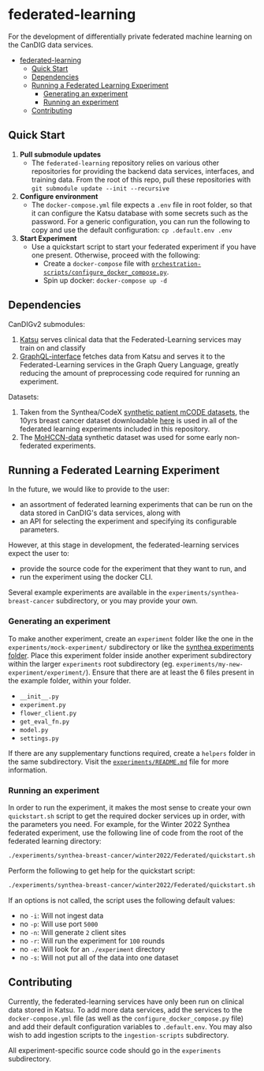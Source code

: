 # federated-learning
For the development of differentially private federated machine learning on the CanDIG data services.

<!-- @import "[TOC]" {cmd="toc" depthFrom=1 depthTo=6 orderedList=false} -->

<!-- code_chunk_output -->

- [federated-learning](#federated-learning)
  - [Quick Start](#quick-start)
  - [Dependencies](#dependencies)
  - [Running a Federated Learning Experiment](#running-a-federated-learning-experiment)
    - [Generating an experiment](#generating-an-experiment)
    - [Running an experiment](#running-an-experiment)
  - [Contributing](#contributing)

<!-- /code_chunk_output -->

## Quick Start

1. **Pull submodule updates**
    - The `federated-learning` repository relies on various other repositories for providing the backend data services, interfaces, and training data. From the root of this repo, pull these repositories with `git submodule update --init --recursive`
2. **Configure environment**
    - The `docker-compose.yml` file expects a `.env` file in root folder, so that it can configure the Katsu database with some secrets such as the password. For a generic configuration, you can run the following to copy and use the default configuration: `cp .default.env .env`
3. **Start Experiment**
    - Use a quickstart script to start your federated experiment if you have one present. Otherwise, proceed with the following:
        - Create a `docker-compose` file with [`orchestration-scripts/configure_docker_compose.py`](orchestration-scripts/configure_docker_compose.py).
        - Spin up docker: `docker-compose up -d`

## Dependencies

CanDIGv2 submodules:
1. [Katsu](https://github.com/CanDIG/katsu/) serves clinical data that the Federated-Learning services may train on and classify
2. [GraphQL-interface](https://github.com/CanDIG/GraphQL-interface) fetches data from Katsu and serves it to the Federated-Learning services in the Graph Query Language, greatly reducing the amount of preprocessing code required for running an experiment.

Datasets:
1. Taken from the Synthea/CodeX [synthetic patient mCODE datasets](https://confluence.hl7.org/display/COD/mCODE+Test+Data), the 10yrs breast cancer dataset downloadable [here](http://hdx.mitre.org/downloads/mcode/mcode1_0_10yrs.zip) is used in all of the federated learning experiments included in this repository.
2. The [MoHCCN-data](https://github.com/CanDIG/mohccn-data) synthetic dataset was used for some early non-federated experiments.

## Running a Federated Learning Experiment

In the future, we would like to provide to the user:
- an assortment of federated learning experiments that can be run on the data stored in CanDIG's data services, along with
- an API for selecting the experiment and specifying its configurable parameters.

However, at this stage in development, the federated-learning services expect the user to:
- provide the source code for the experiment that they want to run, and
- run the experiment using the docker CLI.

Several example experiments are available in the `experiments/synthea-breast-cancer` subdirectory, or you may provide your own.

### Generating an experiment

To make another experiment, create an `experiment` folder like the one in the `experiments/mock-experiment/` subdirectory or like the [synthea experiments folder](https://github.com/CanDIG/federated-learning/tree/DIG-807-Injected-Experiments/experiments/mock-experiment). Place this experiment folder inside another experiment subdirectory within the larger `experiments` root subdirectory (eg. `experiments/my-new-experiment/experiment/`). 
Ensure that there are at least the 6 files present in the example folder, within your folder.
- `__init__.py`
- `experiment.py`
- `flower_client.py`
- `get_eval_fn.py`
- `model.py`
- `settings.py`

If there are any supplementary functions required, create a `helpers` folder in the same subdirectory. Visit the [`experiments/README.md`](experiments/README.md) file for more information.

### Running an experiment

In order to run the experiment, it makes the most sense to create your own `quickstart.sh` script to get the required docker services up in order, with the parameters you need. For example, for the Winter 2022 Synthea federated experiment, use the following line of code from the root of the federated learning directory:

```bash
./experiments/synthea-breast-cancer/winter2022/Federated/quickstart.sh -i <INGEST-PATH> -p <PORT> -n <SITES> -r <ROUNDS> -e <PATH-TO-EXPERIMENTS-DIRECTORY>
```

Perform the following to get help for the quickstart script:

```bash
./experiments/synthea-breast-cancer/winter2022/Federated/quickstart.sh -h
```

If an options is not called, the script uses the following default values:
- no `-i`: Will not ingest data
- no `-p`: Will use port `5000`
- no `-n`: Will generate `2` client sites
- no `-r`: Will run the experiment for `100` rounds
- no `-e`: Will look for an `./experiment` directory
- no `-s`: Will not put all of the data into one dataset

## Contributing

Currently, the federated-learning services have only been run on clinical data stored in Katsu. To add more data services, add the services to the `docker-compose.yml` file (as well as the `configure_docker_compose.py` file) and add their default configuration variables to `.default.env`. You may also wish to add ingestion scripts to the `ingestion-scripts` subdirectory.

All experiment-specific source code should go in the `experiments` subdirectory.

